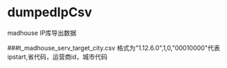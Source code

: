 # dumpedIpCsv 
madhouse IP库导出数据

###t_madhouse_serv_target_city.csv
格式为"1.12.6.0",1,0,"00010000"代表ipstart,省代码，运营商id，城市代码
